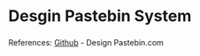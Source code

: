 # Desgin Pastebin System




###
References:
[Github](https://github.com/donnemartin/system-design-primer/blob/master/solutions/system_design/pastebin/README.md) - Design Pastebin.com